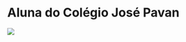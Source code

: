 # Aluna do Colégio José Pavan

![](https://br.pinterest.com/magnoviniciusdosreisbarbosa/drag%C3%A3o-de-gelo/)
